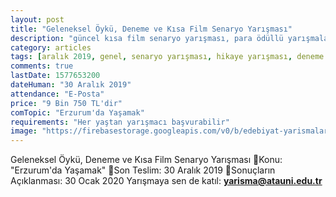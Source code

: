 ```yaml
---
layout: post
title: "Geleneksel Öykü, Deneme ve Kısa Film Senaryo Yarışması"
description: "güncel kısa film senaryo yarışması, para ödüllü yarışmalar, hikaye yarışmaları, öykü yarışması, deneme yarışması"
category: articles
tags: [aralık 2019, genel, senaryo yarışması, hikaye yarışması, deneme yarışması]
comments: true
lastDate: 1577653200
dateHuman: "30 Aralık 2019"
attendance: "E-Posta"
price: "9 Bin 750 TL'dir"
comTopic: "Erzurum'da Yaşamak"
requirements: "Her yaştan yarışmacı başvurabilir"
image: "https://firebasestorage.googleapis.com/v0/b/edebiyat-yarismalari.appspot.com/o/ataturk-universitesi-oyku-deneme-senaryo-yarismasi.jpg?alt=media&token=aad8bad9-037d-436c-8d96-7a042e2dee34"
---
```


Geleneksel Öykü, Deneme ve Kısa Film Senaryo Yarışması 
📃Konu: "Erzurum'da Yaşamak"
🛄Son Teslim: 30 Aralık 2019
🎉Sonuçların Açıklanması: 30 Ocak 2020
Yarışmaya sen de katıl: **yarisma@atauni.edu.tr**